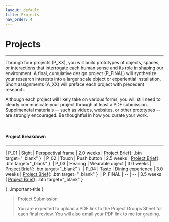 ```yaml
---
layout: default
title: Projects
nav_order: 4
---
```


# Projects

---

Through four projects (P_XX), you will build prototypes of objects, spaces, or interactions that interrogate each human sense and its role in shaping our environment. A final, cumulative design project (P_FINAL) will synthesize your research interests into a larger scale object or experiential installation. Short assignments (A_XX) will preface each project with precedent research.

Although each project will likely take on various forms, you will still need to clearly communicate your project through at least a PDF submission. Supplmenetal materials -- such as videos, websites, or other prototypes -- are strongly encouraged. Be thoughtful in how you curate your work.

<br>

#### Project Breakdown

---

| P_01            | Sight          | Perspectival frame   | 2.0 weeks      | <span class="fs-3">[Project Brief](http://example.com/){: .btn target="_blank" }</span>&nbsp;
| P_02            | Touch          | Push button          | 2.5 weeks      | <span class="fs-3">[Project Brief](http://example.com/){: .btn target="_blank" }</span>&nbsp;
| P_03            | Hearing        | Wearable object      | 3.0 weeks      | <span class="fs-3">[Project Brief](http://example.com/){: .btn target="_blank" }</span>&nbsp;
| P_04            | Taste          | Dining experience    | 3.0 weeks      | <span class="fs-3">[Project Brief](http://example.com/){: .btn target="_blank" }</span>&nbsp;
| P_FINAL         | --             | --                   | 3.5 weeks      | <span class="fs-3">[Project Brief](http://example.com/){: .btn target="_blank" }</span>&nbsp;

{: .important-title }
> Project Submission
>
> You are expected to upload a PDF link to the Project Groups Sheet for each final review. You will also email your PDF link to me for grading.
